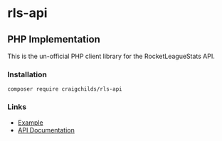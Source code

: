 # rls-api
## PHP Implementation

This is the un-official PHP client library for the RocketLeagueStats API.

### Installation
`composer require craigchilds/rls-api`

### Links
 * [Example](https://github.com/CraigChilds94/rls-api-lib-php/example.php)
 * [API Documentation](http://documentation.rocketleaguestats.com/)